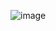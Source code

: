 ![image](https://user-images.githubusercontent.com/88491057/128497264-86aaba39-2c46-413c-b7db-380554e95f3c.png)
